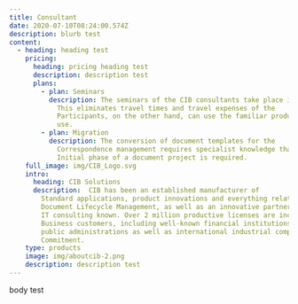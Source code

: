 ```yaml
---
title: Consultant
date: 2020-07-10T08:24:00.574Z
description: blurb test
content:
  - heading: heading test
    pricing:
      heading: pricing heading test
      description: description test
      plans:
        - plan: Seminars
          description: The seminars of the CIB consultants take place in the client's premises.
            This eliminates travel times and travel expenses of the
            Participants, on the other hand, can use the familiar productive environment
            use.
        - plan: Migration
          description: The conversion of document templates for the
            Correspondence management requires specialist knowledge that is only available in the
            Initial phase of a document project is required.
    full_image: img/CIB_Logo.svg
    intro:
      heading: CIB Solutions
      description:  CIB has been an established manufacturer of
        Standard applications, product innovations and everything related to the topic
        Document Lifecycle Management, as well as an innovative partner in
        IT consulting known. Over 2 million productive licenses are included
        Business customers, including well-known financial institutions and insurance companies,
        public administrations as well as international industrial companies, in
        Commitment.
    type: products
    image: img/aboutcib-2.png
    description: description test
---
```

body test